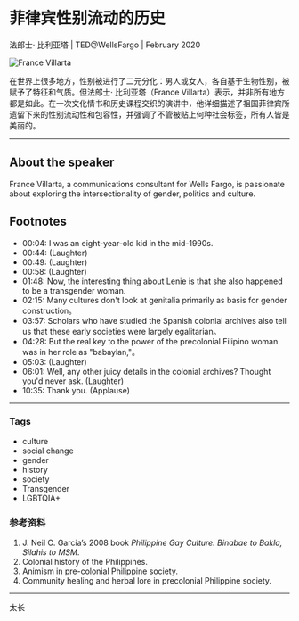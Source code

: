# 菲律宾性别流动的历史

法郎士· 比利亚塔 | TED@WellsFargo | February 2020

![France Villarta](https://pi.tedcdn.com/r/pe.tedcdn.com/images/ted/a157165df6ac3c8f81a76ddcaf0eba2a32b476a4_254x191.jpg?u%5Br%5D=2&u%5Bs%5D=0.5&u%5Ba%5D=0.8&u%5Bt%5D=0.03&quality=80&w=3840)

在世界上很多地方，性别被进行了二元分化：男人或女人，各自基于生物性别，被赋予了特征和气质。但法郎士· 比利亚塔（France Villarta）表示，并非所有地方都是如此。在一次文化情书和历史课程交织的演讲中，他详细描述了祖国菲律宾所遗留下来的性别流动性和包容性，并强调了不管被贴上何种社会标签，所有人皆是美丽的。

---

## About the speaker

France Villarta, a communications consultant for Wells Fargo, is passionate about exploring the intersectionality of gender, politics and culture.

## Footnotes

- 00:04: I was an eight-year-old kid in the mid-1990s. 
- 00:44: (Laughter)
- 00:49: (Laughter)
- 00:58: (Laughter)
- 01:48: Now, the interesting thing about Lenie is that she also happened to be a transgender woman. 
- 02:15: Many cultures don't look at genitalia primarily as basis for gender construction。
- 03:57: Scholars who have studied the Spanish colonial archives also tell us that these early societies were largely egalitarian。
- 04:28: But the real key to the power of the precolonial Filipino woman was in her role as "babaylan,"。
- 05:03: (Laughter)
- 06:01: Well, any other juicy details in the colonial archives? Thought you'd never ask. (Laughter)
- 10:35: Thank you. (Applause)

---

### Tags

- culture
- social change
- gender
- history
- society
- Transgender
- LGBTQIA+

### 参考资料

1. J. Neil C. Garcia’s 2008 book _Philippine Gay Culture: Binabae to Bakla, Silahis to MSM_.
2. Colonial history of the Philippines.
3. Animism in pre-colonial Philippine society.
4. Community healing and herbal lore in precolonial Philippine society. 

---

太长
